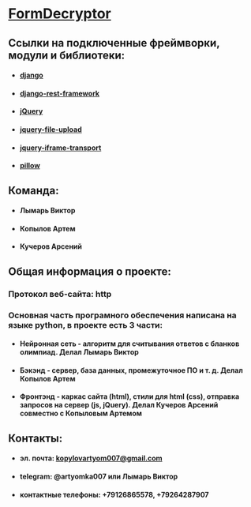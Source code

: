 # [FormDecryptor](https://github.com/Artemka007/FormDecryptor)

## Ссылки на подключенные фреймворки, модули и библиотеки:
* #### [django](https://github.com/django/django)
* #### [django-rest-framework](https://github.com/encode/django-rest-framework)
* #### [jQuery](https://github.com/jquery/jquery)
* #### [jquery-file-upload](https://github.com/blueimp/jQuery-File-Upload)
* #### [jquery-iframe-transport](https://github.com/cmlenz/jquery-iframe-transport)
* #### [pillow](https://github.com/python-pillow/Pillow)

## Команда:
* #### Лымарь Виктор
* #### Копылов Артем
* #### Кучеров Арсений

## Общая информация о проекте:
### Протокол веб-сайта: http
### Основная часть програмного обеспечения написана на языке python, в проекте есть 3 части:
* #### Нейронная сеть - алгоритм для считывания ответов с бланков олимпиад. Делал Лымарь Виктор
* #### Бэкэнд - сервер, база данных, промежуточное ПО и т. д. Делал Копылов Артем
* #### Фронтэнд - каркас сайта (html), стили для html (css), отправка запросов на сервер (js, jQuery). Делал Кучеров Арсений совместно с Копыловым Артемом


## Контакты:
* #### эл. почта: kopylovartyom007@gmail.com
* #### telegram: @artyomka007 или Лымарь Виктор
* #### контактные телефоны: +79126865578, +79264287907

